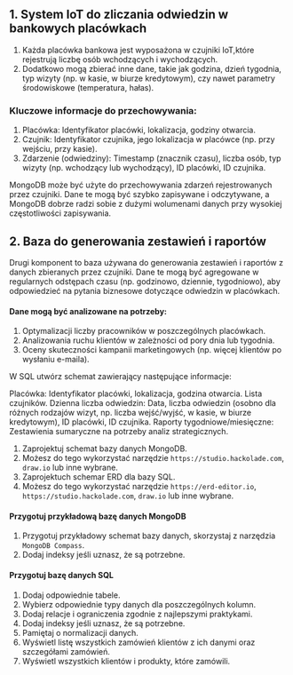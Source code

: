 ﻿## 1. System IoT do zliczania odwiedzin w bankowych placówkach

1. Każda placówka bankowa jest wyposażona w czujniki IoT,które rejestrują liczbę osób wchodzących i wychodzących. 
1. Dodatkowo mogą zbierać inne dane, takie jak godzina, dzień tygodnia, typ wizyty (np. w kasie, w biurze kredytowym), czy nawet parametry środowiskowe (temperatura, hałas).

### Kluczowe informacje do przechowywania:
1. Placówka: Identyfikator placówki, lokalizacja, godziny otwarcia.
2. Czujnik: Identyfikator czujnika, jego lokalizacja w placówce (np. przy wejściu, przy kasie).
3. Zdarzenie (odwiedziny): Timestamp (znacznik czasu), liczba osób, typ wizyty (np. wchodzący lub wychodzący), ID placówki, ID czujnika.

MongoDB może być użyte do przechowywania zdarzeń rejestrowanych przez czujniki. Dane te mogą być szybko zapisywane i odczytywane, a MongoDB dobrze radzi sobie z dużymi wolumenami danych przy wysokiej częstotliwości zapisywania.

## 2. Baza do generowania zestawień i raportów
Drugi komponent to baza używana do generowania zestawień i raportów z danych zbieranych przez czujniki. Dane te mogą być agregowane w regularnych odstępach czasu (np. godzinowo, dziennie, tygodniowo), aby odpowiedzieć na pytania biznesowe dotyczące odwiedzin w placówkach. 

#### Dane mogą być analizowane na potrzeby:
1. Optymalizacji liczby pracowników w poszczególnych placówkach.
1. Analizowania ruchu klientów w zależności od pory dnia lub tygodnia.
1. Oceny skuteczności kampanii marketingowych (np. więcej klientów po wysłaniu e-maila).

W SQL utwórz schemat zawierający następujące informacje:

Placówka: Identyfikator placówki, lokalizacja, godzina otwarcia.
Lista czujników.
Dzienna liczba odwiedzin: Data, liczba odwiedzin (osobno dla różnych rodzajów wizyt, np. liczba wejść/wyjść, w kasie, w biurze kredytowym), ID placówki, ID czujnika.
Raporty tygodniowe/miesięczne: Zestawienia sumaryczne na potrzeby analiz strategicznych.

1. Zaprojektuj schemat bazy danych MongoDB.
1. Możesz do tego wykorzystać narzędzie `https://studio.hackolade.com`, `draw.io` lub inne wybrane.
1. Zaprojektuch schemar ERD dla bazy SQL.
1. Możesz do tego wykorzystać narzędzie `https://erd-editor.io`, `https://studio.hackolade.com`, `draw.io` lub inne wybrane.

#### Przygotuj przykładową bazę danych MongoDB
1. Przygotuj przykładowy schemat bazy danych, skorzystaj z narzędzia `MongoDB Compass`.
2. Dodaj indeksy jeśli uznasz, że są potrzebne.

#### Przygotuj bazę danych SQL
1. Dodaj odpowiednie tabele.
2. Wybierz odpowiednie typy danych dla poszczególnych kolumn.
3. Dodaj relacje i ograniczenia zgodnie z najlepszymi praktykami.
4. Dodaj indeksy jeśli uznasz, że są potrzebne.
5. Pamiętaj o normalizacji danych.
6. Wyświetl listę wszystkich zamówień klientów z ich danymi oraz szczegółami zamówień.
7. Wyświetl wszystkich klientów i produkty, które zamówili.
